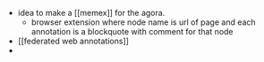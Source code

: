- idea to make a [[memex]] for the agora.
	- browser extension where node name is url of page and each annotation is a blockquote with comment for that node
- [[federated web annotations]]
-